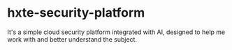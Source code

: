 # hxte-security-platform
It's a simple cloud security platform integrated with AI, designed to help me work with and better understand the subject.
